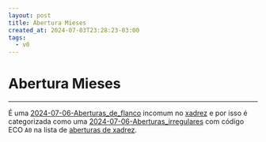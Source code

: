 ```yaml
---
layout: post
title: Abertura Mieses
created_at: 2024-07-03T23:28:23-03:00
tags:
  - v0
---
```

# Abertura Mieses
----

É uma [2024-07-06-Aberturas_de_flanco](2024-07-06-Aberturas_de_flanco.md) incomum no [xadrez](index/Xadrez.md) e por isso é categorizada como uma [2024-07-06-Aberturas_irregulares](2024-07-06-Aberturas_irregulares.md) com código ECO `A0` na lista de [aberturas de xadrez](2024-07-06-Aberturas_de_xadrez.md).